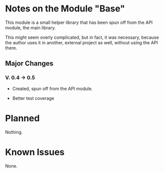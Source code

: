 # Notes on the Module "Base"

This module is a small helper library that has been spun off from the API module, the main library. 

This might seem overly complicated, but in fact, it was necessary, because the author uses it in another, external project as well, without using the API there.

## Major Changes 
### V. 0.4 &rarr; 0.5
* Created, spun off from the API module.

* Better test coverage

# Planned
Nothing.

# Known Issues
None.
